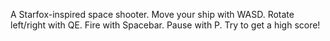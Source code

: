 A Starfox-inspired space shooter.
Move your ship with WASD.
Rotate left/right with QE.
Fire with Spacebar.
Pause with P.
Try to get a high score!